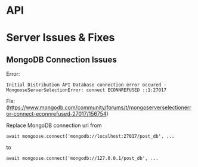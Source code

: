 # API

# Server Issues & Fixes

## MongoDB Connection Issues

Error:

```
Initial Distribution API Database connection error occured - MongooseServerSelectionError: connect ECONNREFUSED ::1:27017
```

Fix: (https://www.mongodb.com/community/forums/t/mongoserverselectionerror-connect-econnrefused-27017/156754)

Replace MongoDB connection url from

```
await mongoose.connect('mongodb://localhost:27017/post_db', ...
```

to

```
await mongoose.connect('mongodb://127.0.0.1/post_db', ...
```
